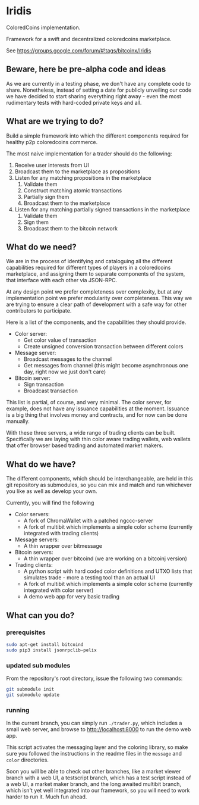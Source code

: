Iridis
======

ColoredCoins implementation.

Framework for a swift and decentralized coloredcoins marketplace.

See https://groups.google.com/forum/#!tags/bitcoinx/Iridis

## Beware, here be pre-alpha code and ideas ##

As we are currently in a testing phase, we don't have any complete code to share. Nonetheless, instead of setting a date for publicly unveiling our code we have decided to start sharing everything right away - even the most rudimentary tests with hard-coded private keys and all.

## What are we trying to do? ##

Build a simple framework into which the different components required for healthy p2p coloredcoins commerce.

The most naive implementation for a trader should do the following:

1. Receive user interests from UI
1. Broadcast them to the marketplace as propositions
1. Listen for any matching propositions in the marketplace
    1. Validate them
    1. Construct matching atomic transactions
    1. Partially sign them
    1. Broadcast them to the marketplace
1. Listen for any matching partially signed transactions in the marketplace
    1. Validate them
    1. Sign them
    1. Broadcast them to the bitcoin network

## What do we need? ##

We are in the process of identifying and cataloguing all the different capabilities required for different types of players in a coloredcoins marketplace, and assigning them to separate components of the system, that interface with each other via JSON-RPC.

At any design point we prefer completeness over complexity, but at any implementation point we prefer modularity over completeness. This way we are trying to ensure a clear path of development with a safe way for other contributors to participate.

Here is a list of the components, and the capabilities they should provide.

- Color server:
    - Get color value of transaction
    - Create unsigned conversion transaction between different colors
- Message server:
    - Broadcast messages to the channel
    - Get messages from channel (this might become asynchronous one day, right now we just don't care)
- Bitcoin server:
    - Sign transaction
    - Broadcast transaction

This list is partial, of course, and very minimal. The color server, for example, does not have any issuance capabilities at the moment. Issuance is a big thing that involves money and contracts, and for now can be done manually.

With these three servers, a wide range of trading clients can be built. Specifically we are laying with thin color aware trading wallets, web wallets that offer browser based trading and automated market makers.

## What do we have? ##

The different components, which should be interchangeable, are held in this git repository as submodules, so you can mix and match and run whichever you like as well as develop your own.

Currently, you will find the following
- Color servers:
    - A fork of ChromaWallet with a patched ngccc-server
    - A fork of multibit which implements a simple color scheme (currently integrated with trading clients)
- Message servers:
    - A thin wrapper over bitmessage
- Bitcoin servers:
    - A thin wrapper over bitcoind (we are working on a bitcoinj version)
- Trading clients:
    - A python script with hard coded color definitions and UTXO lists that simulates trade - more a testing tool than an actual UI
    - A fork of multibit which implements a simple color scheme (currently integrated with color server)
    - A demo web app for very basic trading

## What can you do? ##

### prerequisites ###

```sh
sudo apt-get install bitcoind
sudo pip3 install jsonrpclib-pelix
```

### updated sub modules

From the repository's root directory, issue the following two commands:

```sh
git submodule init
git submodule update
```
### running

In the current branch, you can simply run ```./trader.py```, which includes a small web server, and browse to [http://localhost:8000](http://localhost:8000) to run the demo web app.

This script activates the messaging layer and the coloring library, so make sure you followed the instructions in the readme files in the ```message``` and ```color``` directories.

Soon you will be able to check out other branches, like a market viewer branch with a web UI, a testscript branch, which has a test script instead of a web UI, a market maker branch, and the long awaited multibit branch, which isn't yet well integrated into our framework, so you will need to work harder to run it. Much fun ahead.
